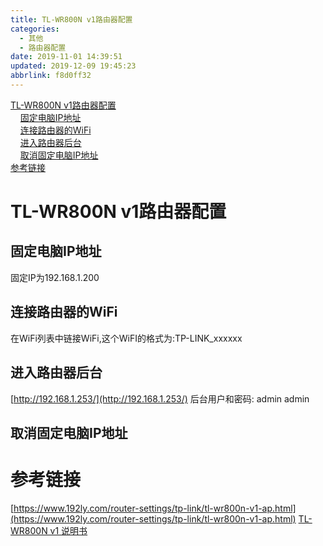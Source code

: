 ```yaml
---
title: TL-WR800N v1路由器配置
categories: 
  - 其他
  - 路由器配置
date: 2019-11-01 14:39:51
updated: 2019-12-09 19:45:23
abbrlink: f8d0ff32
---
```

<div id='my_toc'><a href="/blog/f8d0ff32/#TL-WR800N-v1路由器配置">TL-WR800N v1路由器配置</a><br/>&nbsp;&nbsp;&nbsp;&nbsp;<a href="/blog/f8d0ff32/#固定电脑IP地址">固定电脑IP地址</a><br/>&nbsp;&nbsp;&nbsp;&nbsp;<a href="/blog/f8d0ff32/#连接路由器的WiFi">连接路由器的WiFi</a><br/>&nbsp;&nbsp;&nbsp;&nbsp;<a href="/blog/f8d0ff32/#进入路由器后台">进入路由器后台</a><br/>&nbsp;&nbsp;&nbsp;&nbsp;<a href="/blog/f8d0ff32/#取消固定电脑IP地址">取消固定电脑IP地址</a><br/><a href="/blog/f8d0ff32/#参考链接">参考链接</a><br/></div><!--more-->
<script>if (navigator.platform.search('arm')==-1){document.getElementById('my_toc').style.display = 'none';}
var e,p = document.getElementsByTagName('p');while (p.length>0) {e = p[0];e.parentElement.removeChild(e);}
</script>

<!--end-->
# TL-WR800N v1路由器配置 #
## 固定电脑IP地址 ##
固定IP为192.168.1.200

## 连接路由器的WiFi ##

在WiFi列表中链接WiFi,这个WiFI的格式为:TP-LINK_xxxxxx
## 进入路由器后台 ##
[http://192.168.1.253/](http://192.168.1.253/)
后台用户和密码:
admin
admin
## 取消固定电脑IP地址 ##

# 参考链接 #
[https://www.192ly.com/router-settings/tp-link/tl-wr800n-v1-ap.html](https://www.192ly.com/router-settings/tp-link/tl-wr800n-v1-ap.html)
[TL-WR800N v1 说明书](https://service.tp-link.com.cn/detail_download_621.html)
